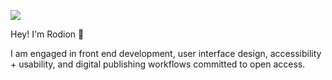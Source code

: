 ![](https://emojipedia-us.s3.dualstack.us-west-1.amazonaws.com/thumbs/240/facebook/230/seedling_1f331.png)

Hey! I'm Rodion 👋 

I am engaged in front end development, user interface design,
accessibility + usability, and digital publishing workflows committed
to open access.

